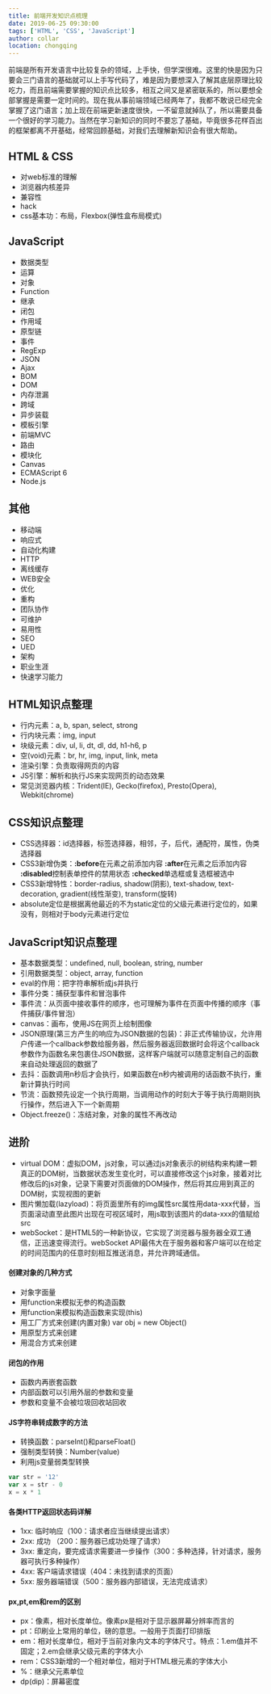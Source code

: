 ```yaml
---
title: 前端开发知识点梳理
date: 2019-06-25 09:30:00
tags: ['HTML', 'CSS', 'JavaScript']
author: collar
location: chongqing
---
```


前端是所有开发语言中比较复杂的领域，上手快，但学深很难。这里的快是因为只要会三门语言的基础就可以上手写代码了，难是因为要想深入了解其底层原理比较吃力，而且前端需要掌握的知识点比较多，相互之间又是紧密联系的，所以要想全部掌握是需要一定时间的。现在我从事前端领域已经两年了，我都不敢说已经完全掌握了这门语言；加上现在前端更新速度很快，一不留意就掉队了，所以需要具备一个很好的学习能力。当然在学习新知识的同时不要忘了基础，毕竟很多花样百出的框架都离不开基础，经常回顾基础，对我们去理解新知识会有很大帮助。

<!-- more --> 

## HTML & CSS
- 对web标准的理解
- 浏览器内核差异
- 兼容性
- hack
- css基本功：布局，Flexbox(弹性盒布局模式)

## JavaScript
- 数据类型
- 运算
- 对象
- Function
- 继承
- 闭包
- 作用域
- 原型链
- 事件
- RegExp
- JSON
- Ajax
- BOM
- DOM
- 内存泄漏
- 跨域
- 异步装载
- 模板引擎
- 前端MVC
- 路由
- 模块化
- Canvas
- ECMAScript 6
- Node.js

## 其他
- 移动端
- 响应式
- 自动化构建
- HTTP
- 离线缓存
- WEB安全
- 优化
- 重构
- 团队协作
- 可维护
- 易用性
- SEO
- UED
- 架构
- 职业生涯
- 快速学习能力

## HTML知识点整理
- 行内元素：a, b, span, select, strong
- 行内块元素：img, input
- 块级元素：div, ul, li, dt, dl, dd, h1-h6, p
- 空(void)元素：br, hr, img, input, link, meta
- 渲染引擎：负责取得网页的内容
- JS引擎：解析和执行JS来实现网页的动态效果
- 常见浏览器内核：Trident(IE), Gecko(firefox), Presto(Opera), Webkit(chrome)

## CSS知识点整理
- CSS选择器：id选择器，标签选择器，相邻，子，后代，通配符，属性，伪类选择器
- CSS3新增伪类：**:before**在元素之前添加内容 **:after**在元素之后添加内容 **:disabled**控制表单控件的禁用状态 **:checked**单选框或复选框被选中
- CSS3新增特性：border-radius, shadow(阴影), text-shadow, text-decoration, gradient(线性渐变), transform(旋转)
- absolute定位是根据离他最近的不为static定位的父级元素进行定位的，如果没有，则相对于body元素进行定位

## JavaScript知识点整理
- 基本数据类型：undefined, null, boolean, string, number
- 引用数据类型：object, array, function
- eval的作用：把字符串解析成js并执行
- 事件分类：捕获型事件和冒泡事件
- 事件流：从页面中接收事件的顺序，也可理解为事件在页面中传播的顺序（事件捕获/事件冒泡）
- canvas：画布，使用JS在网页上绘制图像
- JSON原理(第三方产生的响应为JSON数据的包装)：非正式传输协议，允许用户传递一个callback参数给服务器，然后服务器返回数据时会将这个callback参数作为函数名来包裹住JSON数据，这样客户端就可以随意定制自己的函数来自动处理返回的数据了
- 去抖：函数调用n秒后才会执行，如果函数在n秒内被调用的话函数不执行，重新计算执行时间
- 节流：函数预先设定一个执行周期，当调用动作的时刻大于等于执行周期则执行操作，然后进入下一个新周期
- Object.freeze()：冻结对象，对象的属性不再改动

## 进阶
- virtual DOM：虚拟DOM，js对象，可以通过js对象表示的树结构来构建一颗真正的DOM树，当数据状态发生变化时，可以直接修改这个js对象，接着对比修改后的js对象，记录下需要对页面做的DOM操作，然后将其应用到真正的DOM树，实现视图的更新
- 图片懒加载(lazyload)：将页面里所有的img属性src属性用data-xxx代替，当页面滚动直至此图片出现在可视区域时，用js取到该图片的data-xxx的值赋给src
- webSocket：是HTML5的一种新协议，它实现了浏览器与服务器全双工通信，正迅速变得流行。webSocket API最伟大在于服务器和客户端可以在给定的时间范围内的任意时刻相互推送消息，并允许跨域通信。

#### 创建对象的几种方式
- 对象字面量
- 用function来模拟无参的构造函数
- 用function来模拟构造函数来实现(this)
- 用工厂方式来创建(内置对象) var obj = new Object()
- 用原型方式来创建
- 用混合方式来创建

#### 闭包的作用
- 函数内再嵌套函数
- 内部函数可以引用外层的参数和变量
- 参数和变量不会被垃圾回收站回收

#### JS字符串转成数字的方法
- 转换函数：parseInt()和parseFloat()
- 强制类型转换：Number(value)
- 利用js变量弱类型转换
```js
var str = '12'
var x = str - 0
x = x * 1
```
#### 各类HTTP返回状态码详解
- 1xx: 临时响应（100：请求者应当继续提出请求）
- 2xx: 成功 （200：服务器已成功处理了请求）
- 3xx: 重定向，要完成请求需要进一步操作（300：多种选择，针对请求，服务器可执行多种操作）
- 4xx: 客户端请求错误（404：未找到请求的页面）
- 5xx: 服务器端错误（500：服务器内部错误，无法完成请求）

#### px,pt,em和rem的区别
- px：像素，相对长度单位。像素px是相对于显示器屏幕分辨率而言的
- pt：印刷业上常用的单位，磅的意思。一般用于页面打印排版
- em：相对长度单位，相对于当前对象内文本的字体尺寸。特点：1.em值并不固定；2.em会继承父级元素的字体大小
- rem：CSS3新增的一个相对单位，相对于HTML根元素的字体大小
- %：继承父元素单位
- dp(dip)：屏幕密度
